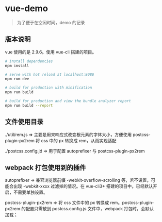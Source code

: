 # vue-demo

> 为了便于在空闲时间，demo 的记录

## 版本说明

vue 使用的是 2.9.6。使用 vue-cli 搭建的项目。

``` bash
# install dependencies
npm install

# serve with hot reload at localhost:8080
npm run dev

# build for production with minification
npm run build

# build for production and view the bundle analyzer report
npm run build --report
```

## 文件使用目录

./util/rem.js  =>  主要是用来响应式改变根元素的字体大小，方便使用 postcss-plugin-px2rem 将 css 中的 px 转换成 rem，从而实现适配

./postcss.config.jd => 用于配置 autoprefixer 与 postcss-plugin-px2rem 

## webpack 打包使用到的插件

autoprefixer =>  兼容浏览器前缀 -webkit-overflow-scrolling 等，若不设置，可能会出现 -webkit-xxxx 过滤掉的情况。在 vue-cli3+ 搭建的项目中，已经默认开启，不需要单独设置。

postcss-plugin-px2rem => 将 css 文件中的 px 转换成 rem。postcss-plugin-px2rem 的配置只需放到 postcss.config.js 文件中，webpack 打包时，会默认加载；



<!-- ['title','title[0]',false]   -->
